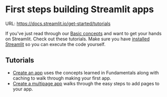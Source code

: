# First steps building Streamlit apps

URL: https://docs.streamlit.io/get-started/tutorials

If you've just read through our [Basic concepts](/get-started/fundamentals/main-concepts) and want to get your hands on Streamlit. Check out these tutorials. Make sure you have [installed Streamlit](/get-started/installation) so you can execute the code yourself.

## Tutorials

*   [Create an app](/get-started/tutorials/create-an-app) uses the concepts learned in Fundamentals along with caching to walk through making your first app.
*   [Create a multipage app](/get-started/tutorials/create-a-multipage-app) walks through the easy steps to add pages to your app.